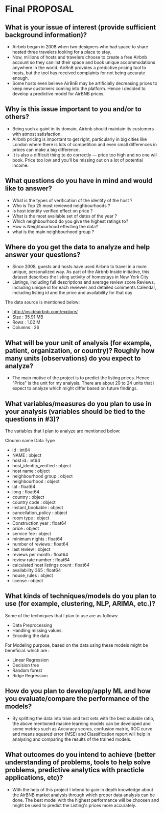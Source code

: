 # Final PROPOSAL

## What is your issue of interest (provide sufficient background information)?

- Airbnb began in 2008 when two designers who had space to share hosted three travelers looking for a place to stay. 
- Now, millions of hosts and travelers choose to create a free Airbnb account so they can list their space and book unique accommodations anywhere in the world. AirBnB provides a predictive pricing tool to hosts, but the tool has received complaints for not being accurate enough. 
- Some hosts even believe AirBnB may be artificially decreasing prices to keep new customers coming into the platform. Hence i decided to develop a predictive model for AirBNB prices.

## Why is this issue important to you and/or to others?

- Being such a gaint in its domain, Airbnb should maintain its customers with atmost satisfaction.
- Airbnb pricing is important to get right, particularly in big cities like London where there is lots of competition and even small differences in prices can make a big difference.
- It is also a difficult thing to do correctly — price too high and no one will book. Price too low and you’ll be missing out on a lot of potential income.

## What questions do you have in mind and would like to answer?

- What is the types of verification of the identity of the host ?
- Who is Top 25 most reviewed neighbourhoods ?
- Is host identity verified effect on price ?
- What is the most available set of dates of the year ?
- Which neighbourhood do you give the highest ratings to?
- How is Neighbourhood effecting the data?
- what is the main neighbourhood group ?

## Where do you get the data to analyze and help answer your questions?

- Since 2008, guests and hosts have used Airbnb to travel in a more unique, personalized way. As part of the Airbnb Inside initiative, this dataset describes the listing activity of homestays in New York City
- Listings, including full descriptions and average review score Reviews, including unique id for each reviewer and detailed comments Calendar, including listing id and the price and availability for that day

The data source is mentioned below:
- http://insideairbnb.com/explore/
- Size    : 35.91 MB
- Rows    : 1.02 M
- Columns : 26


## What will be your unit of analysis (for example, patient, organization, or country)? Roughly how many units (observations) do you expect to analyze?

- The main motive of the project is to predict the listing prices. Hence "Price" is the unit for my analysis. There are about 20 to 24 units that i expect to analyze which might differ based on future findings.

## What variables/measures do you plan to use in your analysis (variables should be tied to the questions in #3)?

The variables that I plan to analyze are mentioned below:

Cloumn name                  Data Type

- id              :                    int64
- NAME      :                         object
- host id    :                         int64
- host_identity_verified    :         object
- host name              :            object
- neighbourhood group     :           object
- neighbourhood      :                object
- lat            :                   float64
- long          :                    float64
- country    :                        object
- country code      :                 object
- instant_bookable  :                 object
- cancellation_policy     :           object
- room type       :                   object
- Construction year       :          float64
- price          :                    object
- service fee          :              object
- minimum nights    :                float64
- number of reviews    :             float64
- last review      :                  object
- reviews per month       :          float64
- review rate number    :            float64
- calculated host listings count   : float64
- availability 365        :          float64
- house_rules       :                 object
- license           :                 object

## What kinds of techniques/models do you plan to use (for example, clustering, NLP, ARIMA, etc.)?
Some of the techniques that I plan to use are as follows:
- Data Preprocessing
- Handling missing values.
- Encoding the data 

For Modeling purpose, based on the data using these models might be beneficial. which are :
- Linear Regression
- Decision tree
- Random forest
- Ridge Regression

## How do you plan to develop/apply ML and how you evaluate/compare the performance of the models?

- By splitting the data into train and test sets with the best suitable ratio, the above mentioned macine learning models can be developed and some metrics such as Accuracy scores, confusion matrix, ROC curve and means squared error (MSE) and Classification report will help in analysing and comparing the results of the trained models.

## What outcomes do you intend to achieve (better understanding of problems, tools to help solve problems, predictive analytics with practicle applications, etc)?

- With the help of this project I intend to gain in depth knowledge about the AirBNB market analysis through which proper data analysis can be done. The best model with the highest performance will be choosen and might be used to predict the Listing's prices more accurately.







